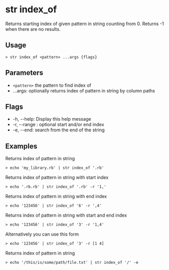 # str index_of
Returns starting index of given pattern in string counting from 0. Returns -1 when there are no results.

## Usage
```shell
> str index_of <pattern> ...args {flags} 
 ```

## Parameters
* `<pattern>` the pattern to find index of
* ...args: optionally returns index of pattern in string by column paths

## Flags
* -h, --help: Display this help message
* -r, --range <any>: optional start and/or end index
* -e, --end: search from the end of the string

## Examples
  Returns index of pattern in string
```shell
> echo 'my_library.rb' | str index_of '.rb'
 ```

  Returns index of pattern in string with start index
```shell
> echo '.rb.rb' | str index_of '.rb' -r '1,'
 ```

  Returns index of pattern in string with end index
```shell
> echo '123456' | str index_of '6' -r ',4'
 ```

  Returns index of pattern in string with start and end index
```shell
> echo '123456' | str index_of '3' -r '1,4'
 ```

  Alternatively you can use this form
```shell
> echo '123456' | str index_of '3' -r [1 4]
 ```

  Returns index of pattern in string
```shell
> echo '/this/is/some/path/file.txt' | str index_of '/' -e
 ```

